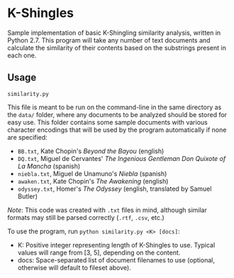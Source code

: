 # K-Shingles
Sample implementation of basic K-Shingling similarity analysis, written in Python 2.7. This program will take any number of text documents and calculate the similarity of their contents based on the substrings present in each one.

## Usage
`similarity.py`

This file is meant to be run on the command-line in the same directory as the `data/` folder, where any documents to be analyzed should be stored for easy use. This folder contains some sample documents with various character encodings that will be used by the program automatically if none are specified:
* `BB.txt`, Kate Chopin's *Beyond the Bayou* (english)
* `DQ.txt`, Miguel de Cervantes' *The Ingenious Gentleman Don Quixote of La Mancha* (spanish)
* `niebla.txt`, Miguel de Unamuno's *Niebla* (spanish)
* `awaken.txt`, Kate Chopin's *The Awakening* (english)
* `odyssey.txt`, Homer's *The Odyssey* (english, translated by Samuel Butler)

*Note*: This code was created with `.txt` files in mind, although similar formats may still be parsed correctly (`.rtf`, `.csv`, etc.)

To use the program, run `python similarity.py <K> [docs]`:
* K: Positive integer representing length of K-Shingles to use. Typical values will range from [3, 5], depending on the content.
* docs: Space-separated list of document filenames to use (optional, otherwise will default to fileset above).

